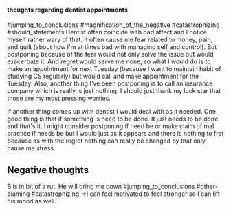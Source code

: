 #### thoughts regarding dentist appointments
#jumping_to_conclusions
#magnification_of_the_negative
#catastrophizing
#should_statements
Dentist often coincide with bad affect and I notice myself rather wary of that. It often cause me fear related to money, pain, and guilt (about how I'm at times bad with managing self and control). But postponing because of the fear would not only solve the issue but would exacerbate it. And regret would serve me none, so what I would do is to make an appointment for next Tuesday (because I want to maintain habit of studying CS regularly) but would call and make appointment for the Tuesday. Also, another thing I've been postponing is to call an insurance company which is really is just nothing. I should just thank my luck star that those are my most pressing worries. 

If another thing comes up with dentist I would deal with as it needed. One good thing is that if something is need to be done. It just needs to be done and that's it. I might consider postponing if need be or make claim of mal practice if needs be but I would just as it appears and there is nothing to fret because as with the regret nothing can really be changed by that only cause me stress.


## Negative thoughts
B is in bit of a rut. He will bring me down #jumping_to_conclusions #other-blaming #catastrophizing 
->I can feel motivated to feel stronger so I can lift his mood as well.
